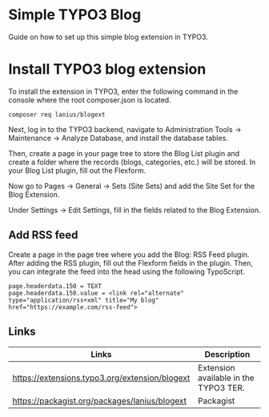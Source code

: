 # Simple TYPO3 Blog
Guide on how to set up this simple blog extension in TYPO3.

# Install TYPO3 blog extension
To install the extension in TYPO3, enter the following command in the console where the root composer.json is located.

`composer req lanius/blogext`

Next, log in to the TYPO3 backend, navigate to Administration Tools -> Maintenance -> Analyze Database, and install the database tables.

Then, create a page in your page tree to store the Blog List plugin and create a folder where the records (blogs, categories, etc.) will be stored.
In your Blog List plugin, fill out the Flexform.

Now go to Pages -> General -> Sets (Site Sets) and add the Site Set for the Blog Extension.

Under Settings -> Edit Settings, fill in the fields related to the Blog Extension.

## Add RSS feed
Create a page in the page tree where you add the Blog: RSS Feed plugin. After adding the RSS plugin, fill out the Flexform fields in the plugin. Then, you can integrate the feed into the head using the following TypoScript.

```typoscript
page.headerdata.150 = TEXT
page.headerdata.150.value = <link rel="alternate" type="application/rss+xml" title="My blog" href="https://example.com/rss-feed">
```

## Links
| Links | Description |
|-------|-------------|
|https://extensions.typo3.org/extension/blogext|Extension available in the TYPO3 TER.|
|https://packagist.org/packages/lanius/blogext|Packagist
